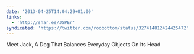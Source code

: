 ```yaml
---
date: '2013-04-25T14:04:29+01:00'
links:
  - 'http://shar.es/JSPEr'
syndicated: 'https://twitter.com/roobottom/status/327414812424425472'
---
```

Meet Jack, A Dog That Balances Everyday Objects On Its Head 
